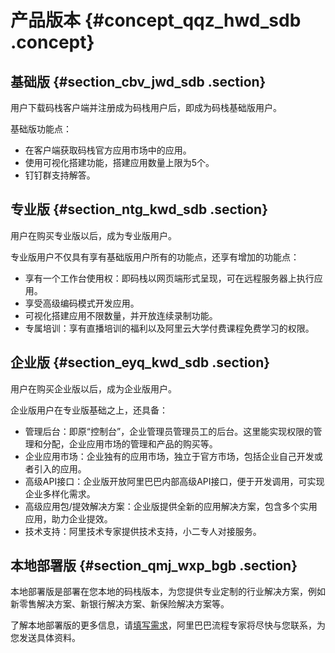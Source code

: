 # 产品版本 {#concept_qqz_hwd_sdb .concept}

## 基础版 {#section_cbv_jwd_sdb .section}

用户下载码栈客户端并注册成为码栈用户后，即成为码栈基础版用户。

基础版功能点：

-   在客户端获取码栈官方应用市场中的应用。
-   使用可视化搭建功能，搭建应用数量上限为5个。
-   钉钉群支持解答。

## 专业版 {#section_ntg_kwd_sdb .section}

用户在购买专业版以后，成为专业版用户。

专业版用户不仅具有享有基础版用户所有的功能点，还享有增加的功能点：

-   享有一个工作台使用权：即码栈以网页端形式呈现，可在远程服务器上执行应用。
-   享受高级编码模式开发应用。
-   可视化搭建应用不限数量，并开放连续录制功能。
-   专属培训：享有直播培训的福利以及阿里云大学付费课程免费学习的权限。

## 企业版 {#section_eyq_kwd_sdb .section}

用户在购买企业版以后，成为企业版用户。

企业版用户在专业版基础之上，还具备：

-   管理后台：即原“控制台”，企业管理员管理员工的后台。这里能实现权限的管理和分配，企业应用市场的管理和产品的购买等。
-   企业应用市场：企业独有的应用市场，独立于官方市场，包括企业自己开发或者引入的应用。
-   高级API接口：企业版开放阿里巴巴内部高级API接口，便于开发调用，可实现企业多样化需求。
-   高级应用包/提效解决方案：企业版提供全新的应用解决方案，包含多个实用应用，助力企业提效。
-   技术支持：阿里技术专家提供技术支持，小二专人对接服务。

## 本地部署版 {#section_qmj_wxp_bgb .section}

本地部署版是部署在您本地的码栈版本，为您提供专业定制的行业解决方案，例如新零售解决方案、新银行解决方案、新保险解决方案等。

了解本地部署版的更多信息，请[填写需求](https://survey.alibaba.com/survey/40oi83tR6?spm=5176.151684.787020.price.78a37401FScVco)，阿里巴巴流程专家将尽快与您联系，为您发送具体资料。

